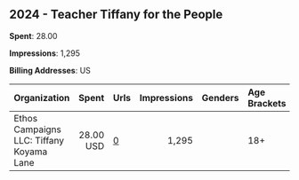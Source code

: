 ## 2024 - Teacher Tiffany for the People 
**Spent**: 28.00

**Impressions**: 1,295

**Billing Addresses**: US

|Organization|Spent|Urls|Impressions|Genders|Age Brackets|Country Codes|
|:---|---:|:---|---:|:---|:---|:---|
|Ethos Campaigns LLC: Tiffany Koyama Lane|28.00 USD|[0](https://www.snap.com/political-ads/asset/d37ec04f9e93134d3b4334a7c69233a6883ce91ff60a8dcc49f41625e38d22c2?mediaType=mp4)|1,295||18+|united states|

